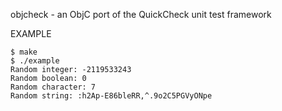 objcheck - an ObjC port of the QuickCheck unit test framework

EXAMPLE

	$ make
	$ ./example 
	Random integer: -2119533243
	Random boolean: 0
	Random character: 7
	Random string: :h2Ap-E86bleRR,^.9o2C5PGVyONpe